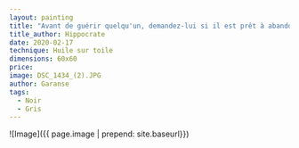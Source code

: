```yaml
---
layout: painting
title: "Avant de guérir quelqu'un, demandez-lui si il est prêt à abandonner les choses qui le rendent malade."                                                                                
title_author: Hippocrate
date: 2020-02-17
technique: Huile sur toile
dimensions: 60x60
price: 
image: DSC_1434_(2).JPG
author: Garanse
tags:
  - Noir
  - Gris
---
```

![Image]({{ page.image | prepend: site.baseurl}})
